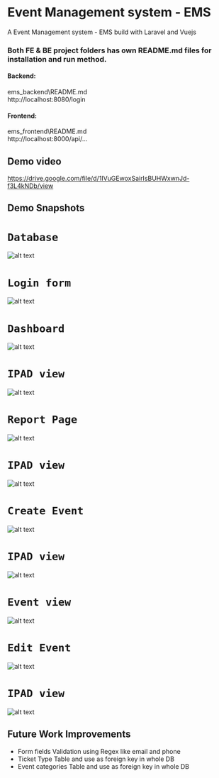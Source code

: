 # Event Management system - EMS

A Event Management system - EMS build with Laravel and Vuejs

### Both FE & BE project folders has own README.md files for installation and run method.

#### Backend:

ems_backend\README.md \
http://localhost:8080/login

#### Frontend:

ems_frontend\README.md \
http://localhost:8000/api/...

## Demo video

https://drive.google.com/file/d/1IVuGEwoxSairIsBUHWxwnJd-f3L4kNDb/view

## Demo Snapshots

# `Database`

![alt text](DB.png)

# `Login form`

![alt text](login_form.png)

# `Dashboard`

![alt text](dashboard.png)

# `IPAD view`

![alt text](dashboard_ipad.png)

# `Report Page`

![alt text](report_page.png)

# `IPAD view`

![alt text](reports_ipad.png)

# `Create Event`

![alt text](create_event.png)

# `IPAD view`

![alt text](create_event_ipad.png)

# `Event view`

![alt text](event_view.png)

# `Edit Event`

![alt text](edit_event.png)

# `IPAD view`

![alt text](edit_event_ipad.png)

## Future Work Improvements

- Form fields Validation using Regex like email and phone
- Ticket Type Table and use as foreign key in whole DB
- Event categories Table and use as foreign key in whole DB
